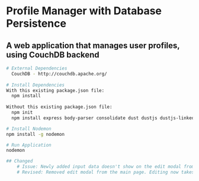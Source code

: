 # Profile Manager with Database Persistence

## A web application that manages user profiles, using CouchDB backend

``` bash
# External Dependencies
  CouchDB - http://couchdb.apache.org/
  
# Install Dependencies
With this existing package.json file:
  npm install
  
Without this existing package.json file:
  npm init
  npm install express body-parser consolidate dust dustjs dustjs-linkedin uuid chalk couch-db --save

# Install Nodemon
npm install -g nodemon

# Run Application
nodemon

## Changed
    # Issue: Newly added input data doesn't show on the edit modal from within the main page
    # Revised: Removed edit modal from the main page. Editing now takes place on the profile page
```
